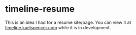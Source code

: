 timeline-resume
===============

This is an idea I had for a resume site/page. You can view it at [timeline.kaelspencer.com](http://timeline.kaelspencer.com) while it is in development.
